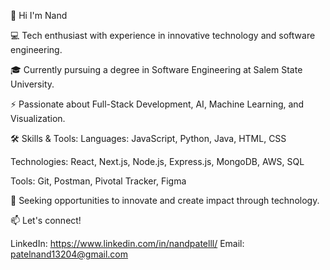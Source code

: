 👋 Hi I'm Nand

  💻 Tech enthusiast with experience in innovative technology and software engineering.
  
  🎓 Currently pursuing a degree in Software Engineering at Salem State University.
  
  ⚡ Passionate about Full-Stack Development, AI, Machine Learning, and Visualization.

🛠 Skills & Tools:
  Languages: JavaScript, Python, Java, HTML, CSS
  
  Technologies: React, Next.js, Node.js, Express.js, MongoDB, AWS, SQL
  
  Tools: Git, Postman, Pivotal Tracker, Figma

🚀 Seeking opportunities to innovate and create impact through technology.

📫 Let's connect!

LinkedIn: https://www.linkedin.com/in/nandpatelll/
Email: patelnand13204@gmail.com
